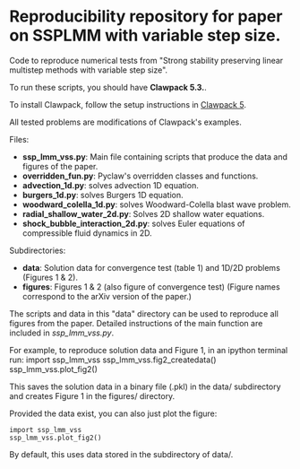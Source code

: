 Reproducibility repository for paper on SSPLMM with variable step size.
=======================================================================

Code to reproduce numerical tests from "Strong stability preserving linear multistep methods with variable step size".

To run these scripts, you should have **Clawpack 5.3.**.

To install Clawpack, follow the setup instructions in [Clawpack 5](http://clawpack.github.io/doc/installing.html#).

All tested problems are modifications of Clawpack's examples.

Files:

- **ssp_lmm_vss.py**: Main file containing scripts that produce the data and figures of the paper.
- **overridden_fun.py**: Pyclaw's overridden classes and functions.
- **advection_1d.py**: solves advection 1D equation.
- **burgers_1d.py**: solves Burgers 1D equation.
- **woodward_colella_1d.py**: solves Woodward-Colella blast wave problem.
- **radial_shallow_water_2d.py**: Solves 2D shallow water equations.
- **shock_bubble_interaction_2d.py**: solves Euler equations of compressible fluid dynamics in 2D.

Subdirectories:

- **data**: Solution data for convergence test (table 1) and 1D/2D problems (Figures 1 & 2).
- **figures**: Figures 1 & 2 (also figure of convergence test)
(Figure names correspond to the arXiv version of the paper.)

The scripts and data in this "data" directory can be used to reproduce all figures from the paper.
Detailed instructions of the main function are included in *ssp_lmm_vss.py*.

For example, to reproduce solution data and Figure 1, in an ipython terminal run:
    import ssp_lmm_vss
    ssp_lmm_vss.fig2_createdata()
    ssp_lmm_vss.plot_fig2()

This saves the solution data in a binary file (.pkl) in the data/ subdirectory and creates Figure 1 in the figures/ directory.

Provided the data exist, you can also just plot the figure:

    import ssp_lmm_vss
    ssp_lmm_vss.plot_fig2()

By default, this uses data stored in the subdirectory of data/.